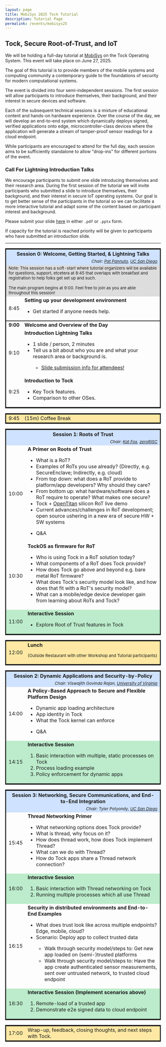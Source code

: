 ```yaml
---
layout: page
title: MobiSys 2025 Tock Tutorial
description: Tutorial Page
permalink: /events/mobisys25
---
```


## Tock, Secure Root-of-Trust, and IoT

We will be holding a full-day tutorial at [MobiSys](https://www.sigmobile.org/mobisys/2025/)
on the Tock Operating System. This event will take place on June 27, 2025.

The goal of this tutorial is to provide members of the mobile systems and
computing community a contemporary guide to the foundations of security for
modern computational systems.

The event is divided into four semi-independent sessions. The first session will
allow participants to introduce themselves, their background, and their
interest in secure devices and software.

Each of the subsequent technical sessions is a mixture of educational content
and hands-on hardware experience. Over the course of the day, we will develop
an end-to-end system which dynamically deploys signed, verified applications
onto edge, microcontroller-class devices where the application will generate a
stream of tamper-proof sensor readings for a cloud endpoint.

While participants are encouraged to attend for the full day, each session aims
to be sufficiently standalone to allow "drop-ins" for different portions of the
event.

### Call For Lightning Introduction Talks

We encourage participants to submit one slide introducing themselves and their
research area. During the first session of the tutorial we will invite
participants who submitted a slide to introduce themselves, their background,
and their interest in secure IoT operating systems. Our goal is to get better
sense of the participants in the tutorial so we can facilitate a more
interactive tutorial and adapt some of the content based on participant interest
and background.

Please submit your slide [here](https://tockatmobisys2025.hotcrp.com/) in either
`.pdf` or `.pptx` form.

If capacity for the tutorial is reached priority will be given to participants
who have submitted an introduction slide.

---

<style>
table {
  border: solid;
}

.time {
  width: 10%;
  text-align: center;
}

.session {
  background: #cfe2ff;
}
.break {
  background: #ffe8a3;
}
.interactive {
  background: #bceccb;
}
</style>

<table>
<tr class="session">
  <th colspan="2">Session 0: Welcome, Getting Started, &amp; Lightning Talks</th>
</tr>
<tr class="session">
  <td colspan="2" style="text-align: right;">
  <small><i>Chair:
  <a href="https://patpannuto.com">Pat Pannuto</a>,
  <a href="https://ucsd.edu">UC San Diego</a>
  </i></small>
  </td>
</tr>
<tr>
  <td colspan="2" style="background: #ddd">
  <small>
  Note:
  This session has a soft-start where tutorial organizers will be available for
  questions, support, etcetera at 8:45 that overlaps with breakfast and
  registration to help folks get set up and such.
  <br />
  <br />
  The main program begins at 9:00.
  Feel free to join as you are able throughout this session!
  </small>
  </td>
</tr>
<tr>
  <td class="time">
  8:45
  </td>
  <td>
  <b>Setting up your development environment</b>
  <ul>
    <li>Get started if anyone needs help.</li>
  </ul>
  </td>
</tr>
<tr style="border-top: 2px solid;">
  <td class="time">
  <b>9:00</b>
  </td>
  <td>
  <b>Welcome and Overview of the Day</b>
  </td>
</tr>
<tr>
  <td class="time">
  9:10
  </td>
  <td>
  <b>Introduction Lightning Talks</b>
  <ul>
    <li>1 slide / person, 2 minutes</li>
    <li>Tell us a bit about who you are and what your research area or background is.</li>
    <ul>
      <li><a href="#call-for-lightning-introduction-talks">Slide submission info for attendees!</a></li>
    </ul>
  </ul>
  </td>
</tr>
<tr>
  <td class="time">
  9:25
  </td>
  <td>
  <b>Introduction to Tock</b>
  <ul>
    <li>Key Tock features.</li>
    <li>Comparison to other OSes.</li>
  </ul>
  </td>
</tr>
</table>

<table>
<tr class="break">
 <td class="time">9:45</td>
 <td>(15m) Coffee Break</td>
</tr>
</table>


<table>
<tr class="session">
  <th colspan="2">Session 1: Roots of Trust</th>
</tr>
<tr class="session">
  <td colspan="2" style="text-align: right;">
  <small><i>Chair:
  <a href="https://www.linkedin.com/in/katfox">Kat Fox</a>,
  <a href="https://www.zerorisc.com/">zeroRISC</a>
  </i></small>
  </td>
</tr>
<tr>
  <td class="time">
  10:00
  </td>
  <td>
  <b>A Primer on Roots of Trust</b>
  <ul>
    <li>What is a RoT?</li>
    <li>Examples of RoTs you use already? (Directly, e.g. SecureEnclave; Indirectly, e.g. cloud)</li>
    <li>From top down: what does a RoT provide to platform/app developers? Why should they care?</li>
    <li>From bottom up: what hardware/software does a RoT require to operate? What makes one secure?</li>
    <li>Tock + <a href="https://opentitan.org/">OpenTitan</a> silicon RoT live demo</li>
    <li>Current advances/challenges in RoT development; open source ushering in a new era of secure HW + SW systems</li>
  </ul>
  <ul>
    <li>Q&A</li>
  </ul>
  </td>
</tr>
<tr>
  <td class="time">
  10:30
  </td>
  <td>
  <b>TockOS as firmware for RoT</b>
  <ul>
    <li>Who is using Tock in a RoT solution today?</li>
    <li>What components of a RoT does Tock provide?</li>
    <li>How does Tock go above and beyond e.g. bare metal RoT firmware?</li>
    <li>What does Tock's security model look like, and how does that fit with a RoT's security model?</li>
    <li>What can a mobile/edge device developer gain from learning about RoTs and Tock?</li>
  </ul>
  </td>
</tr>
<tr class="interactive">
  <td class="time">
  11:00
  </td>
  <td>
  <b>Interactive Session</b>
  <ul>
    <li>Explore Root of Trust features in Tock</li>
  </ul>
  </td>
</tr>
</table>

<table>
<tr class="break">
 <td class="time">12:00</td>
 <td><b>Lunch</b><p><small>(Outside Restaurant with other Workshop and Tutorial participants)</small></p></td>
</tr>
</table>


<table>
<tr class="session">
  <th colspan="2">Session 2: Dynamic Applications and Security-by-Policy</th>
</tr>
<tr class="session">
  <td colspan="2" style="text-align: right;">
  <small><i>Chair:
  Viswajith Govinda Rajan,
  <a href="https://www.virginia.edu/">University of Virginia</a>
  </i></small>
  </td>
</tr>
<tr>
  <td class="time">
  14:00
  </td>
  <td>
  <b>A Policy-Based Approach to Secure and Flexible Platform Design</b>
  <ul>
    <li>Dynamic app loading architecture</li>
    <li>App identity in Tock</li>
    <li>What the Tock kernel can enforce</li>
  </ul>
  <ul>
    <li>Q&A</li>
  </ul>
  </td>
</tr>
<tr class="interactive">
  <td class="time">
  14:15
  </td>
  <td>
  <b>Interactive Session</b>
  <ol>
    <li>Basic interaction with multiple, static processes on Tock</li>
    <li>Process loading example</li>
    <li>Policy enforcement for dynamic apps</li>
  </ol>
  </td>
</tr>
</table>


<table>
<tr class="session">
  <th colspan="2">Session 3: Networking, Secure Communications, and End-to-End Integration</th>
</tr>
<tr class="session">
  <td colspan="2" style="text-align: right;">
  <small><i>Chair:
  Tyler Potyondy,
  <a href="https://www.ucsd.edu/">UC San Diego</a>
  </i></small>
  </td>
</tr>
<tr>
  <td class="time">
  15:45
  </td>
  <td>
  <b>Thread Networking Primer</b>
  <ul>
    <li>What networking options does Tock provide?</li>
    <li>What is thread, why focus on it?</li>
    <li>How does thread work, how does Tock implement Thread?</li>
    <li>What can we do with Thread?</li>
    <li>How do Tock apps share a Thread network connection?</li>
  </ul>
  </td>
</tr>
<tr class="interactive">
  <td class="time">
  16:00
  </td>
  <td>
  <b>Interactive Session</b>
  <ol>
    <li>Basic interaction with Thread networking on Tock</li>
    <li>Running multiple processes which all use Thread</li>
  </ol>
  </td>
</tr>
<tr>
  <td class="time">
  16:15
  </td>
  <td>
  <b>Security in distributed environments and End-to-End Examples</b>
  <ul>
    <li>What does trust look like across multiple endpoints? Edge, mobile, cloud?</li>
    <li>Scenario: Deploy app to collect trusted data</li>
    <ul>
      <li>Walk through security model/steps to: Get new app loaded on (semi-)trusted platforms</li>
      <li>Walk through security model/steps to: Have the app create authenticated sensor measurements, sent over untrusted network, to trusted cloud endpoint</li>
    </ul>
  </ul>
  </td>
</tr>
<tr class="interactive">
  <td class="time">
  16:30
  </td>
  <td>
  <b>Interactive Session (Implement scenarios above)</b>
  <ol>
    <li>Remote-load of a trusted app</li>
    <li>Demonstrate e2e signed data to cloud endpoint</li>
  </ol>
  </td>
</tr>
</table>

<table>
<tr class="break">
 <td class="time">17:00</td>
 <td>Wrap-up, feedback, closing thoughts, and next steps with Tock.</td>
</tr>
</table>
